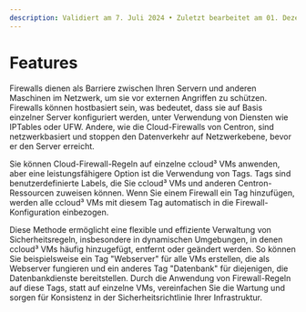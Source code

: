 ```yaml
---
description: Validiert am 7. Juli 2024 • Zuletzt bearbeitet am 01. Dezember 2024
---
```


# Features

Firewalls dienen als Barriere zwischen Ihren Servern und anderen Maschinen im Netzwerk, um sie vor externen Angriffen zu schützen. Firewalls können hostbasiert sein, was bedeutet, dass sie auf Basis einzelner Server konfiguriert werden, unter Verwendung von Diensten wie IPTables oder UFW. Andere, wie die Cloud-Firewalls von Centron, sind netzwerkbasiert und stoppen den Datenverkehr auf Netzwerkebene, bevor er den Server erreicht.

Sie können Cloud-Firewall-Regeln auf einzelne ccloud³ VMs anwenden, aber eine leistungsfähigere Option ist die Verwendung von Tags. Tags sind benutzerdefinierte Labels, die Sie ccloud³ VMs und anderen Centron-Ressourcen zuweisen können. Wenn Sie einem Firewall ein Tag hinzufügen, werden alle ccloud³ VMs mit diesem Tag automatisch in die Firewall-Konfiguration einbezogen.

Diese Methode ermöglicht eine flexible und effiziente Verwaltung von Sicherheitsregeln, insbesondere in dynamischen Umgebungen, in denen ccloud³ VMs häufig hinzugefügt, entfernt oder geändert werden. So können Sie beispielsweise ein Tag "Webserver" für alle VMs erstellen, die als Webserver fungieren und ein anderes Tag "Datenbank" für diejenigen, die Datenbankdienste bereitstellen. Durch die Anwendung von Firewall-Regeln auf diese Tags, statt auf einzelne VMs, vereinfachen Sie die Wartung und sorgen für Konsistenz in der Sicherheitsrichtlinie Ihrer Infrastruktur.
